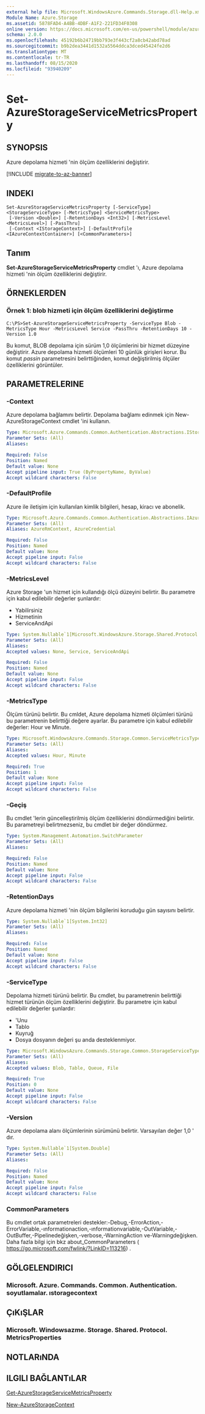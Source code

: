 ```yaml
---
external help file: Microsoft.WindowsAzure.Commands.Storage.dll-Help.xml
Module Name: Azure.Storage
ms.assetid: 5878FAD4-A4BB-4DBF-A1F2-221FD34F0308
online version: https://docs.microsoft.com/en-us/powershell/module/azure.storage/set-azurestorageservicemetricsproperty
schema: 2.0.0
ms.openlocfilehash: 45192b6b24719bb793e3f443cf2a8cb42abd78ad
ms.sourcegitcommit: b9b2dea3441d1532a5564ddca3dced45424fe2d6
ms.translationtype: MT
ms.contentlocale: tr-TR
ms.lasthandoff: 08/15/2020
ms.locfileid: "93940209"
---
```

# Set-AzureStorageServiceMetricsProperty

## SYNOPSIS
Azure depolama hizmeti 'nin ölçüm özelliklerini değiştirir.

[!INCLUDE [migrate-to-az-banner](../../includes/migrate-to-az-banner.md)]

## INDEKI

```
Set-AzureStorageServiceMetricsProperty [-ServiceType] <StorageServiceType> [-MetricsType] <ServiceMetricsType>
 [-Version <Double>] [-RetentionDays <Int32>] [-MetricsLevel <MetricsLevel>] [-PassThru]
 [-Context <IStorageContext>] [-DefaultProfile <IAzureContextContainer>] [<CommonParameters>]
```

## Tanım
**Set-AzureStorageServiceMetricsProperty** cmdlet 'ı, Azure depolama hizmeti 'nin ölçüm özelliklerini değiştirir.

## ÖRNEKLERDEN

### Örnek 1: blob hizmeti için ölçüm özelliklerini değiştirme
```
C:\PS>Set-AzureStorageServiceMetricsProperty -ServiceType Blob -MetricsType Hour -MetricsLevel Service -PassThru -RetentionDays 10 -Version 1.0
```

Bu komut, BLOB depolama için sürüm 1,0 ölçümlerini bir hizmet düzeyine değiştirir.
Azure depolama hizmeti ölçümleri 10 günlük girişleri korur.
Bu komut *passin* parametresini belirttiğinden, komut değiştirilmiş ölçüler özelliklerini görüntüler.

## PARAMETRELERINE

### -Context
Azure depolama bağlamını belirtir.
Depolama bağlamı edinmek için New-AzureStorageContext cmdlet 'ini kullanın.

```yaml
Type: Microsoft.Azure.Commands.Common.Authentication.Abstractions.IStorageContext
Parameter Sets: (All)
Aliases:

Required: False
Position: Named
Default value: None
Accept pipeline input: True (ByPropertyName, ByValue)
Accept wildcard characters: False
```

### -DefaultProfile
Azure ile iletişim için kullanılan kimlik bilgileri, hesap, kiracı ve abonelik.

```yaml
Type: Microsoft.Azure.Commands.Common.Authentication.Abstractions.IAzureContextContainer
Parameter Sets: (All)
Aliases: AzureRmContext, AzureCredential

Required: False
Position: Named
Default value: None
Accept pipeline input: False
Accept wildcard characters: False
```

### -MetricsLevel
Azure Storage 'un hizmet için kullandığı ölçü düzeyini belirtir.
Bu parametre için kabul edilebilir değerler şunlardır:
- Yabilirsiniz
- Hizmetinin
- ServiceAndApi

```yaml
Type: System.Nullable`1[Microsoft.WindowsAzure.Storage.Shared.Protocol.MetricsLevel]
Parameter Sets: (All)
Aliases:
Accepted values: None, Service, ServiceAndApi

Required: False
Position: Named
Default value: None
Accept pipeline input: False
Accept wildcard characters: False
```

### -MetricsType
Ölçüm türünü belirtir.
Bu cmldet, Azure depolama hizmeti ölçümleri türünü bu parametrenin belirttiği değere ayarlar.
Bu parametre için kabul edilebilir değerler: Hour ve Minute.

```yaml
Type: Microsoft.WindowsAzure.Commands.Storage.Common.ServiceMetricsType
Parameter Sets: (All)
Aliases:
Accepted values: Hour, Minute

Required: True
Position: 1
Default value: None
Accept pipeline input: False
Accept wildcard characters: False
```

### -Geçiş
Bu cmdlet 'lerin güncelleştirilmiş ölçüm özelliklerini döndürmediğini belirtir.
Bu parametreyi belirtmezseniz, bu cmdlet bir değer döndürmez.

```yaml
Type: System.Management.Automation.SwitchParameter
Parameter Sets: (All)
Aliases:

Required: False
Position: Named
Default value: None
Accept pipeline input: False
Accept wildcard characters: False
```

### -RetentionDays
Azure depolama hizmeti 'nin ölçüm bilgilerini koruduğu gün sayısını belirtir.

```yaml
Type: System.Nullable`1[System.Int32]
Parameter Sets: (All)
Aliases:

Required: False
Position: Named
Default value: None
Accept pipeline input: False
Accept wildcard characters: False
```

### -ServiceType
Depolama hizmeti türünü belirtir.
Bu cmdlet, bu parametrenin belirttiği hizmet türünün ölçüm özelliklerini değiştirir.
Bu parametre için kabul edilebilir değerler şunlardır:
- 'Unu 
- Tablo
- Kuyruğ
- Dosya dosyanın değeri şu anda desteklenmiyor.

```yaml
Type: Microsoft.WindowsAzure.Commands.Storage.Common.StorageServiceType
Parameter Sets: (All)
Aliases:
Accepted values: Blob, Table, Queue, File

Required: True
Position: 0
Default value: None
Accept pipeline input: False
Accept wildcard characters: False
```

### -Version
Azure depolama alanı ölçümlerinin sürümünü belirtir.
Varsayılan değer 1,0 ' dır.

```yaml
Type: System.Nullable`1[System.Double]
Parameter Sets: (All)
Aliases:

Required: False
Position: Named
Default value: None
Accept pipeline input: False
Accept wildcard characters: False
```

### CommonParameters
Bu cmdlet ortak parametreleri destekler:-Debug,-ErrorAction,-ErrorVariable,-ınformationaction,-ınformationvariable,-OutVariable,-OutBuffer,-Pipelinedeğişken,-verbose,-WarningAction ve-Warningdeğişken. Daha fazla bilgi için bkz about_CommonParameters ( https://go.microsoft.com/fwlink/?LinkID=113216) .

## GÖLGELENDIRICI

### Microsoft. Azure. Commands. Common. Authentication. soyutlamalar. ıstoragecontext

## ÇıKıŞLAR

### Microsoft. Windowsazme. Storage. Shared. Protocol. MetricsProperties

## NOTLARıNDA

## ILGILI BAĞLANTıLAR

[Get-AzureStorageServiceMetricsProperty](./Get-AzureStorageServiceMetricsProperty.md)

[New-AzureStorageContext](./New-AzureStorageContext.md)


